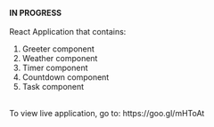 **IN PROGRESS**</br>
</br>
React Application that contains: <br/>
1) Greeter component <br/>
2) Weather component <br/>
3) Timer component </br>
4) Countdown component </br>
5) Task component</br>
<br/>
To view live application, go to: https://goo.gl/mHToAt
